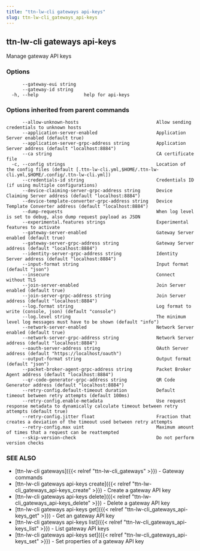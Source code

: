 ```yaml
---
title: "ttn-lw-cli gateways api-keys"
slug: ttn-lw-cli_gateways_api-keys
---
```


## ttn-lw-cli gateways api-keys

Manage gateway API keys

### Options

```
      --gateway-eui string   
      --gateway-id string    
  -h, --help                 help for api-keys
```

### Options inherited from parent commands

```
      --allow-unknown-hosts                             Allow sending credentials to unknown hosts
      --application-server-enabled                      Application Server enabled (default true)
      --application-server-grpc-address string          Application Server address (default "localhost:8884")
      --ca string                                       CA certificate file
  -c, --config strings                                  Location of the config files (default [.ttn-lw-cli.yml,$HOME/.ttn-lw-cli.yml,$HOME/.config/.ttn-lw-cli.yml])
      --credentials-id string                           Credentials ID (if using multiple configurations)
      --device-claiming-server-grpc-address string      Device Claiming Server address (default "localhost:8884")
      --device-template-converter-grpc-address string   Device Template Converter address (default "localhost:8884")
      --dump-requests                                   When log level is set to debug, also dump request payload as JSON
      --experimental.features strings                   Experimental features to activate
      --gateway-server-enabled                          Gateway Server enabled (default true)
      --gateway-server-grpc-address string              Gateway Server address (default "localhost:8884")
      --identity-server-grpc-address string             Identity Server address (default "localhost:8884")
      --input-format string                             Input format (default "json")
      --insecure                                        Connect without TLS
      --join-server-enabled                             Join Server enabled (default true)
      --join-server-grpc-address string                 Join Server address (default "localhost:8884")
      --log.format string                               Log format to write (console, json) (default "console")
      --log.level string                                The minimum level log messages must have to be shown (default "info")
      --network-server-enabled                          Network Server enabled (default true)
      --network-server-grpc-address string              Network Server address (default "localhost:8884")
      --oauth-server-address string                     OAuth Server address (default "https://localhost/oauth")
      --output-format string                            Output format (default "json")
      --packet-broker-agent-grpc-address string         Packet Broker Agent address (default "localhost:8884")
      --qr-code-generator-grpc-address string           QR Code Generator address (default "localhost:8884")
      --retry-config.default-timeout duration           Default timeout between retry attempts (default 100ms)
      --retry-config.enable-metadata                    Use request response metadata to dynamically calculate timeout between retry attempts (default true)
      --retry-config.jitter float                       Fraction that creates a deviation of the timeout used between retry attempts
      --retry-config.max uint                           Maximum amount of times that a request can be reattempted
      --skip-version-check                              Do not perform version checks
```

### SEE ALSO

* [ttn-lw-cli gateways]({{< relref "ttn-lw-cli_gateways" >}})	 - Gateway commands
* [ttn-lw-cli gateways api-keys create]({{< relref "ttn-lw-cli_gateways_api-keys_create" >}})	 - Create a gateway API key
* [ttn-lw-cli gateways api-keys delete]({{< relref "ttn-lw-cli_gateways_api-keys_delete" >}})	 - Delete a gateway API key
* [ttn-lw-cli gateways api-keys get]({{< relref "ttn-lw-cli_gateways_api-keys_get" >}})	 - Get an gateway API key
* [ttn-lw-cli gateways api-keys list]({{< relref "ttn-lw-cli_gateways_api-keys_list" >}})	 - List gateway API keys
* [ttn-lw-cli gateways api-keys set]({{< relref "ttn-lw-cli_gateways_api-keys_set" >}})	 - Set properties of a gateway API key

